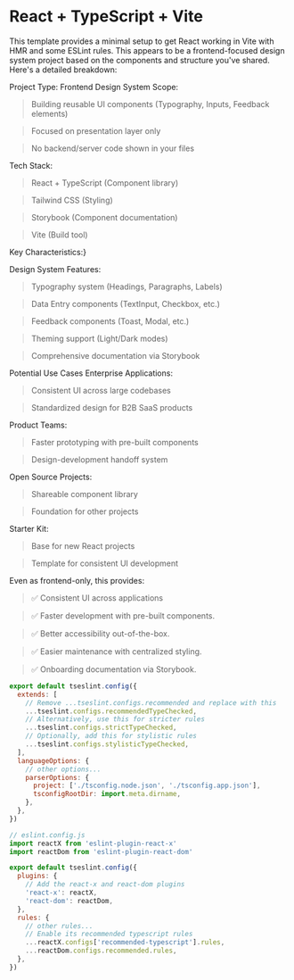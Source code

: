# React + TypeScript + Vite
This template provides a minimal setup to get React working in Vite with HMR and some ESLint rules.
This appears to be a frontend-focused design system project based on the components and structure you've shared. Here's a detailed breakdown:

Project Type: Frontend Design System
Scope:

>Building reusable UI components (Typography, Inputs, Feedback elements)

>Focused on presentation layer only

>No backend/server code shown in your files

Tech Stack:

>React + TypeScript (Component library)

>Tailwind CSS (Styling)

>Storybook (Component documentation)

>Vite (Build tool)

Key Characteristics:}

Design System Features:

>Typography system (Headings, Paragraphs, Labels)

>Data Entry components (TextInput, Checkbox, etc.)

>Feedback components (Toast, Modal, etc.)

>Theming support (Light/Dark modes)

>Comprehensive documentation via Storybook

Potential Use Cases
Enterprise Applications:

>Consistent UI across large codebases

>Standardized design for B2B SaaS products

Product Teams:

>Faster prototyping with pre-built components

>Design-development handoff system

Open Source Projects:

>Shareable component library

>Foundation for other projects

Starter Kit:

>Base for new React projects

>Template for consistent UI development

Even as frontend-only, this provides:
>✅ Consistent UI across applications

>✅ Faster development with pre-built components.

>✅ Better accessibility out-of-the-box.

>✅ Easier maintenance with centralized styling.

>✅ Onboarding documentation via Storybook.



```js
export default tseslint.config({
  extends: [
    // Remove ...tseslint.configs.recommended and replace with this
    ...tseslint.configs.recommendedTypeChecked,
    // Alternatively, use this for stricter rules
    ...tseslint.configs.strictTypeChecked,
    // Optionally, add this for stylistic rules
    ...tseslint.configs.stylisticTypeChecked,
  ],
  languageOptions: {
    // other options...
    parserOptions: {
      project: ['./tsconfig.node.json', './tsconfig.app.json'],
      tsconfigRootDir: import.meta.dirname,
    },
  },
})
```

```js
// eslint.config.js
import reactX from 'eslint-plugin-react-x'
import reactDom from 'eslint-plugin-react-dom'

export default tseslint.config({
  plugins: {
    // Add the react-x and react-dom plugins
    'react-x': reactX,
    'react-dom': reactDom,
  },
  rules: {
    // other rules...
    // Enable its recommended typescript rules
    ...reactX.configs['recommended-typescript'].rules,
    ...reactDom.configs.recommended.rules,
  },
})
```
